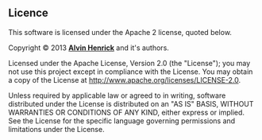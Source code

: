 

## Licence

This software is licensed under the Apache 2 license, quoted below.

Copyright &copy; 2013 **[Alvin Henrick](www.linkedin.com/in/alvinhenrick/)** and it's authors.

Licensed under the Apache License, Version 2.0 (the "License"); you may not use this project except in compliance with the License. You may obtain a copy of the License at http://www.apache.org/licenses/LICENSE-2.0.

Unless required by applicable law or agreed to in writing, software distributed under the License is distributed on an "AS IS" BASIS, WITHOUT WARRANTIES OR CONDITIONS OF ANY KIND, either express or implied. See the License for the specific language governing permissions and limitations under the License.
